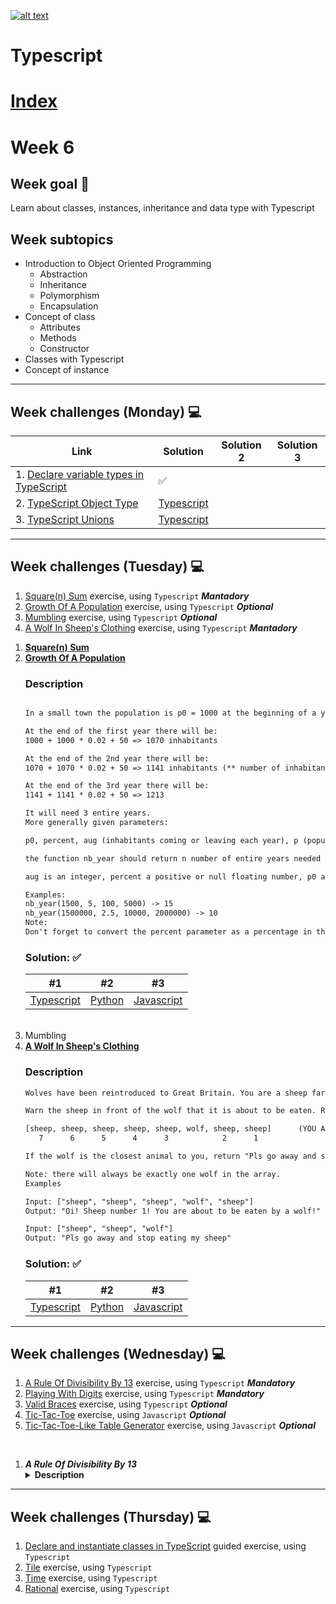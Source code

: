 <a href="https://www.core-code.io/">

![alt text](https://uploads-ssl.webflow.com/5eb2f56932c3562feab232e3/5f73550d00249e7e96c9f3de_Logo.png "corecodeio")

</a>

# Typescript

# [Index](/README.md)

# Week 6

## Week goal 🏁

<p>Learn about classes, instances, inheritance and data type with Typescript</p>

## Week subtopics

- Introduction to Object Oriented Programming
  - Abstraction
  - Inheritance
  - Polymorphism
  - Encapsulation
- Concept of class
  - Attributes
  - Methods
  - Constructor
- Classes with Typescript
- Concept of instance

---

## Week challenges (Monday) 💻

| Link                                                                                                                         | Solution                                               | Solution 2 | Solution 3 |
| ---------------------------------------------------------------------------------------------------------------------------- | ------------------------------------------------------ | ---------- | ---------- |
| 1. [Declare variable types in TypeScript](https://docs.microsoft.com/en-us/learn/modules/typescript-declare-variable-types/) | ✅                                                     |
| 2. [TypeScript Object Type](https://typescript-exercises.github.io/#exercise=1)                                              | [Typescript](../solutions/week06/ts/objectexercise.ts) |            |            |
| 3. [TypeScript Unions](https://typescript-exercises.github.io/#exercise=2)                                                   | [Typescript](../solutions/week06/ts/ts%20unions.ts)    |

---

## Week challenges (Tuesday) 💻

1. [Square(n) Sum](https://www.codewars.com/kata/515e271a311df0350d00000f/train/typescript) exercise, using `Typescript` <strong><i>Mantadory</i></strong>
2. [Growth Of A Population](https://www.codewars.com/kata/563b662a59afc2b5120000c6/train/typescript) exercise, using `Typescript` <strong><i>Optional</i></strong>
3. [Mumbling](https://www.codewars.com/kata/5667e8f4e3f572a8f2000039/train/typescript) exercise, using `Typescript` <strong><i>Optional</i></strong>
4. [A Wolf In Sheep's Clothing](https://www.codewars.com/kata/5c8bfa44b9d1192e1ebd3d15/train/typescript) exercise, using `Typescript` <strong><i>Mantadory</i></strong>

<ol>

<li><strong><u>Square(n) Sum</u></strong></li>
<li><strong><u>Growth Of A Population</u></strong></li>

### Description

```xml

In a small town the population is p0 = 1000 at the beginning of a year. The population regularly increases by 2 percent per year and moreover 50 new inhabitants per year come to live in the town. How many years does the town need to see its population greater or equal to p = 1200 inhabitants?

At the end of the first year there will be:
1000 + 1000 * 0.02 + 50 => 1070 inhabitants

At the end of the 2nd year there will be:
1070 + 1070 * 0.02 + 50 => 1141 inhabitants (** number of inhabitants is an integer **)

At the end of the 3rd year there will be:
1141 + 1141 * 0.02 + 50 => 1213

It will need 3 entire years.
More generally given parameters:

p0, percent, aug (inhabitants coming or leaving each year), p (population to surpass)

the function nb_year should return n number of entire years needed to get a population greater or equal to p.

aug is an integer, percent a positive or null floating number, p0 and p are positive integers (> 0)

Examples:
nb_year(1500, 5, 100, 5000) -> 15
nb_year(1500000, 2.5, 10000, 2000000) -> 10
Note:
Don't forget to convert the percent parameter as a percentage in the body of your function: if the parameter percent is 2 you have to convert it to 0.02.

```

### Solution: ✅

<!-- <details>

<summary>Typescript</summary>
<p>[Click here](../solutions/week06/ts/growthofapopulation.ts)</p>
</details> -->

|                             #1                              |                     #2                     |                        #3                        |
| :---------------------------------------------------------: | :----------------------------------------: | :----------------------------------------------: |
| [Typescript](../solutions/week06/ts/growthofapopulation.ts) | [Python](../solutions/week06/py/sample.py) | [Javascript](../solutions/week06/js/growthap.js) |

<br>

<li>Mumbling</li>
<li><strong><u>A Wolf In Sheep's Clothing</u></strong></li>

### Description

```xml
Wolves have been reintroduced to Great Britain. You are a sheep farmer, and are now plagued by wolves which pretend to be sheep. Fortunately, you are good at spotting them.

Warn the sheep in front of the wolf that it is about to be eaten. Remember that you are standing at the front of the queue which is at the end of the array:

[sheep, sheep, sheep, sheep, sheep, wolf, sheep, sheep]      (YOU ARE HERE AT THE FRONT OF THE QUEUE)
   7      6      5      4      3            2      1

If the wolf is the closest animal to you, return "Pls go away and stop eating my sheep". Otherwise, return "Oi! Sheep number N! You are about to be eaten by a wolf!" where N is the sheep's position in the queue.

Note: there will always be exactly one wolf in the array.
Examples

Input: ["sheep", "sheep", "sheep", "wolf", "sheep"]
Output: "Oi! Sheep number 1! You are about to be eaten by a wolf!"

Input: ["sheep", "sheep", "wolf"]
Output: "Pls go away and stop eating my sheep"

```

### Solution: ✅

|                         #1                          |     #2     |                         #3                          |
| :-------------------------------------------------: | :--------: | :-------------------------------------------------: |
| [Typescript](../solutions/week06/ts/wolfinsheep.ts) | [Python]() | [Javascript](../solutions/week06/js/wolfinsheep.js) |

</ol>

---

## Week challenges (Wednesday) 💻

1. [A Rule Of Divisibility By 13](https://www.codewars.com/kata/564057bc348c7200bd0000ff/train/typescript) exercise, using `Typescript` <strong><i>Mandatory</i></strong>
2. [Playing With Digits](./exercises/e05/desc) exercise, using `Typescript` <strong><i>Mandatory</i></strong>
3. [Valid Braces](./exercises/e06/desc) exercise, using `Typescript` <strong><i>Optional</i></strong>
4. [Tic-Tac-Toe](./exercises/e07/desc) exercise, using `Javascript` <strong><i>Optional</i></strong>
5. [Tic-Tac-Toe-Like Table Generator](./exercises/e08/desc) exercise, using `Javascript` <strong><i>Optional</i></strong>

<br>

<ol>

<li><strong><i>A Rule Of Divisibility By 13</i></strong></li>

<details>

<summary><strong> Description</strong></summary>

```xml
From Wikipedia:

"A divisibility rule is a shorthand way of determining whether a given integer is divisible by a fixed divisor without performing the division, usually by examining its digits."

When you divide the successive powers of 10 by 13 you get the following remainders of the integer divisions:

1, 10, 9, 12, 3, 4 because:

10 ^ 0 ->  1 (mod 13)
10 ^ 1 -> 10 (mod 13)
10 ^ 2 ->  9 (mod 13)
10 ^ 3 -> 12 (mod 13)
10 ^ 4 ->  3 (mod 13)
10 ^ 5 ->  4 (mod 13)

(For "mod" you can see: https://en.wikipedia.org/wiki/Modulo_operation)

Then the whole pattern repeats. Hence the following method:

Multiply

    the right most digit of the number with the left most number in the sequence shown above,
    the second right most digit with the second left most digit of the number in the sequence.

The cycle goes on and you sum all these products. Repeat this process until the sequence of sums is stationary.
Example:

What is the remainder when 1234567 is divided by 13?

7      6     5      4     3     2     1  (digits of 1234567 from the right)
×      ×     ×      ×     ×     ×     ×  (multiplication)
1     10     9     12     3     4     1  (the repeating sequence)

Therefore following the method we get:

 7×1 + 6×10 + 5×9 + 4×12 + 3×3 + 2×4 + 1×1 = 178

We repeat the process with the number 178:

8x1 + 7x10 + 1x9 = 87

and again with 87:

7x1 + 8x10 = 87

From now on the sequence is stationary (we always get 87) and the remainder of 1234567 by 13 is the same as the remainder of 87 by 13 ( i.e 9).
Task:

Call thirt the function which processes this sequence of operations on an integer n (>=0). thirt will return the stationary number.

thirt(1234567) calculates 178, then 87, then 87 and returns 87.

thirt(321) calculates 48, 48 and returns 48

```

</details>

</ol>

---

## Week challenges (Thursday) 💻

1. [Declare and instantiate classes in TypeScript](https://docs.microsoft.com/en-us/learn/modules/typescript-declare-instantiate-classes/) guided exercise, using `Typescript`
2. [Tile](./exercises/e09/desc) exercise, using `Typescript`
3. [Time](./exercises/e10/desc) exercise, using `Typescript`
4. [Rational](./exercises/e11/desc) exercise, using `Typescript`
